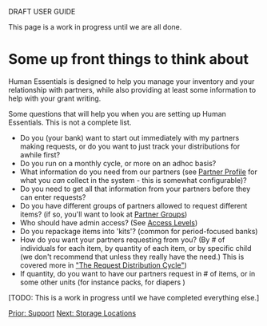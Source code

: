 DRAFT USER GUIDE

This page is a work in progress until we are all done.

# Some up front things to think about

Human Essentials is designed to help you manage your inventory and your relationship with partners, while also providing at least some information to help with your grant writing.

Some questions that will help you when you are setting up Human Essentials.  This is not a complete list.

- Do you (your bank) want to start out immediately with my partners making requests, or do you want to just track your distributions for awhile first?
- Do you run on a monthly cycle, or more on an adhoc basis?
- What information do you need from our partners (see [Partner Profile](pm_partner_profiles.md) for what you *can* collect in the system - this is somewhat configurable)?
- Do you need to get all that information from your partners before they can enter requests? 
- Do you have different groups of partners allowed to request different items? (if so, you'll want to look at [Partner Groups](pm_))
- Who should have admin access?  (See [Access Levels](getting_started_access_levels.md))
- Do you repackage items into 'kits'? (common for period-focused banks)
- How do you want your partners requesting from you?  (By # of individuals for each item, by quantity of each item, or by specific child (we don't recommend that unless they really have the need.) This is covered more in ["The Request Distribution Cycle"](pm_request_distribution_cycle.md))
- If quantity, do you want to have our partners request in # of items, or in some other units (for instance packs, for diapers )

[TODO:  This is a work in progress until we have completed everything else.]

[Prior: Support](intro_ii.md) [Next: Storage Locations](getting_started_storage_locations.md)

